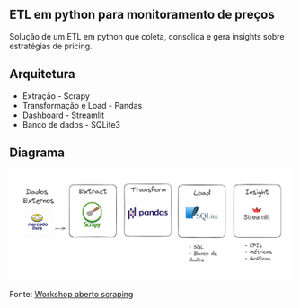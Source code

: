 
## ETL em python para monitoramento de preços

Solução de um ETL em python que coleta, consolida e gera insights sobre estratégias de pricing.


## Arquitetura

* Extração - Scrapy
* Transformação e Load - Pandas
* Dashboard - Streamlit
* Banco de dados - SQLite3

## Diagrama

![1716392946850](image/README/1716392946850.png)


Fonte: [Workshop aberto scraping](https://github.com/lvgalvao/projetoscrapingaovivo)
